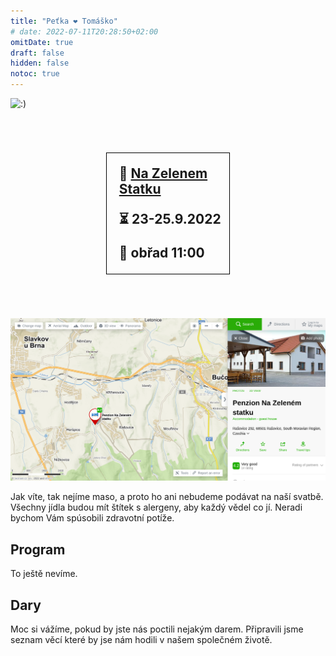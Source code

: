 ```yaml
---
title: "Peťka ❤️ Tomáško"
# date: 2022-07-11T20:28:50+02:00
omitDate: true
draft: false
hidden: false
notoc: true
---
```


![:)](/img/PXL_20210908_115640056.MP.jpg)

<div style="margin: 70px auto; width: 35%; padding: 20px 0 0 20px; border: black 1px solid; font-size: 1.5em; font-weight: bold;">
📍 <a href="https://www.nazelenemstatku.cz">Na Zelenem Statku</a>

⏳ 23-25.9.2022

💒 obřad 11:00
</div>

![Penzion - mapa](/img/penzion-mapa.png)

Jak víte, tak nejíme maso, a proto ho ani nebudeme podávat na naší svatbě.
Všechny jídla budou mít štítek s alergeny, aby každý vědel co jí. Neradi bychom
Vám spúsobili zdravotní potíže.

## Program

To ještě nevíme. 


## Dary

Moc si vážíme, pokud by jste nás poctili nejakým darem. Připravili jsme seznam věcí které by jse nám hodili v našem společném životě.
